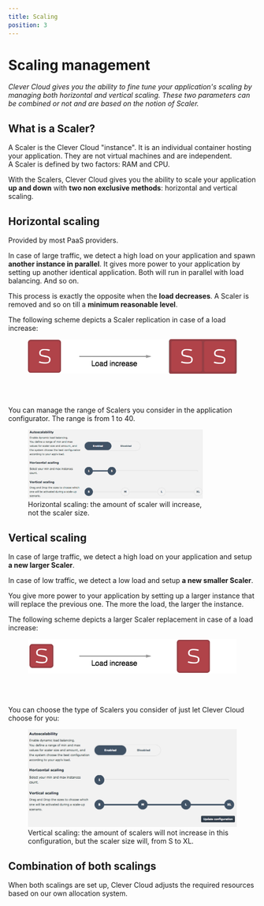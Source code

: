 ```yaml
---
title: Scaling
position: 3
---
```


# Scaling management

*Clever Cloud gives you the ability to fine tune your application's scaling by managing both horizontal and vertical scaling. These two parameters can be combined or not and are based on the notion of Scaler.*

## What is a Scaler?

A Scaler is the Clever Cloud "instance". It is an individual container hosting your application. They are not virtual machines and are independent.  
A Scaler is defined by two factors: RAM and CPU.  

With the Scalers, Clever Cloud gives you the ability to scale your application <b>up and down</b> with <b>two non exclusive methods</b>: horizontal and vertical scaling.

## Horizontal scaling

Provided by most PaaS providers. 

In case of large traffic, we detect a high load on your application and spawn <b>another instance in parallel</b>.
It gives more power to your application by setting up another identical application. Both will run in parallel with load balancing. And so on.  

This process is exactly the opposite when the <b>load decreases</b>. A Scaler is removed and so on till a <b>minimum reasonable level</b>.

The following scheme depicts a Scaler replication in case of a load increase:  

<figure class="cc-content-img" >
  <a href="/assets/images/scaling_horizontal_scheme.jpg"><img src="/assets/images/scaling_horizontal_scheme.jpg"/></a>
</figure>

<br/>
<br/>

You can manage the range of Scalers you consider in the application configurator. The range is from 1 to 40.

<figure class="cc-content-img" style="width:355px">
  <a href="/assets/images/scaling_horizontal.png"><img src="/assets/images/scaling_horizontal.png"/></a>
  <figcaption>Horizontal scaling: the amount of scaler will increase, not the scaler size.</figcaption>
</figure>



## Vertical scaling

In case of large traffic, we detect a high load on your application and setup <b>a new larger Scaler</b>.  

In case of low traffic, we detect a low load and setup <b>a new smaller Scaler</b>.  

You give more power to your application by setting up a larger instance that will replace the previous one. The more the load, the larger the instance.  

The following scheme depicts a larger Scaler replacement in case of a load increase:


<figure class="cc-content-img">
  <a href="/assets/images/scaling_vertical_scheme.jpg"><img src="/assets/images/scaling_vertical_scheme.jpg"/></a>
</figure>

<br/>
<br/>

You can choose the type of Scalers you consider of just let Clever Cloud choose for you:

<figure class="cc-content-img">
  <a href="/assets/images/scaling_vertical.png"><img src="/assets/images/scaling_vertical.png"/></a>
  <figcaption>Vertical scaling: the amount of scalers will not increase in this configuration, but the scaler size will, from S to XL.</figcaption>
</figure>



## Combination of both scalings

When both scalings are set up, Clever Cloud adjusts the required resources based on our own allocation system.
